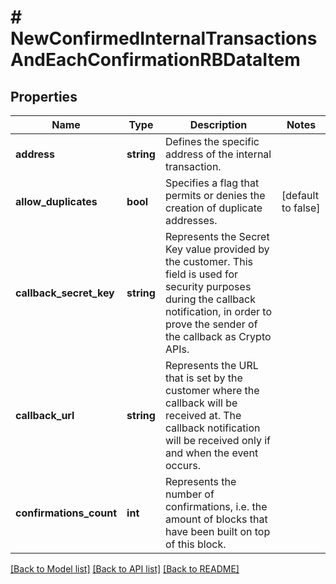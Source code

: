 # # NewConfirmedInternalTransactionsAndEachConfirmationRBDataItem

## Properties

Name | Type | Description | Notes
------------ | ------------- | ------------- | -------------
**address** | **string** | Defines the specific address of the internal transaction. |
**allow_duplicates** | **bool** | Specifies a flag that permits or denies the creation of duplicate addresses. | [default to false]
**callback_secret_key** | **string** | Represents the Secret Key value provided by the customer. This field is used for security purposes during the callback notification, in order to prove the sender of the callback as Crypto APIs. |
**callback_url** | **string** | Represents the URL that is set by the customer where the callback will be received at. The callback notification will be received only if and when the event occurs. |
**confirmations_count** | **int** | Represents the number of confirmations, i.e. the amount of blocks that have been built on top of this block. |

[[Back to Model list]](../../README.md#models) [[Back to API list]](../../README.md#endpoints) [[Back to README]](../../README.md)
